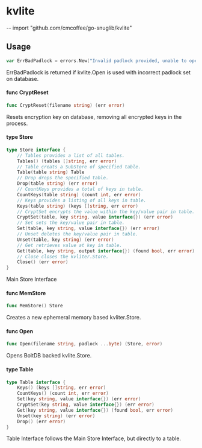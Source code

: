 # kvlite
--
    import "github.com/cmcoffee/go-snuglib/kvlite"


## Usage

```go
var ErrBadPadlock = errors.New("Invalid padlock provided, unable to open database.")
```
ErrBadPadlock is returned if kvlite.Open is used with incorrect padlock set on
database.

#### func  CryptReset

```go
func CryptReset(filename string) (err error)
```
Resets encryption key on database, removing all encrypted keys in the process.

#### type Store

```go
type Store interface {
	// Tables provides a list of all tables.
	Tables() (tables []string, err error)
	// Table creats a SubStore of specified table.
	Table(table string) Table
	// Drop drops the specified table.
	Drop(table string) (err error)
	// CountKeys provides a total of keys in table.
	CountKeys(table string) (count int, err error)
	// Keys provides a listing of all keys in table.
	Keys(table string) (keys []string, err error)
	// CryptSet encrypts the value within the key/value pair in table.
	CryptSet(table, key string, value interface{}) (err error)
	// Set sets the key/value pair in table.
	Set(table, key string, value interface{}) (err error)
	// Unset deletes the key/value pair in table.
	Unset(table, key string) (err error)
	// Get retrieves value at key in table.
	Get(table, key string, output interface{}) (found bool, err error)
	// Close closes the kvliter.Store.
	Close() (err error)
}
```

Main Store Interface

#### func  MemStore

```go
func MemStore() Store
```
Creates a new ephemeral memory based kvliter.Store.

#### func  Open

```go
func Open(filename string, padlock ...byte) (Store, error)
```
Opens BoltDB backed kvlite.Store.

#### type Table

```go
type Table interface {
	Keys() (keys []string, err error)
	CountKeys() (count int, err error)
	Set(key string, value interface{}) (err error)
	CryptSet(key string, value interface{}) (err error)
	Get(key string, value interface{}) (found bool, err error)
	Unset(key string) (err error)
	Drop() (err error)
}
```

Table Interface follows the Main Store Interface, but directly to a table.
